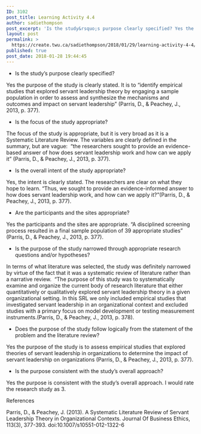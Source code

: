 ```yaml
---
ID: 3102
post_title: Learning Activity 4.4
author: sadiethompson
post_excerpt: 'Is the study&rsquo;s purpose clearly specified? Yes the purpose of the study is clearly stated. It is to &ldquo;identify empirical studies that explored servant leadership theory by engaging a sample population in order to assess and synthesize the mechanisms and outcomes and impact on servant leadership&rdquo; (Parris, D., &amp; Peachey, J., 2013, p. 377). Is &hellip; <p><a href="https://create.twu.ca/sadiethompson/2018/01/29/learning-activity-4-4/">Continue reading<span> "Learning Activity 4.4"</span></a></p>'
layout: post
permalink: >
  https://create.twu.ca/sadiethompson/2018/01/29/learning-activity-4-4/
published: true
post_date: 2018-01-28 19:44:45
---
```

<ul>
<li style="font-weight: 400"><span style="font-weight: 400">Is the study’s purpose clearly specified?</span></li>
</ul>

<span style="font-weight: 400">Yes the purpose of the study is clearly stated. It is to “identify empirical studies that explored servant leadership theory by engaging a sample population in order to assess and synthesize the mechanisms and outcomes and impact on servant leadership” (Parris, D., &amp; Peachey, J., 2013, p. 377).</span>

<ul>
<li style="font-weight: 400"><span style="font-weight: 400">Is the focus of the study appropriate?</span></li>
</ul>

<span style="font-weight: 400">The focus of the study is appropriate, but it is very broad as it is a Systematic Literature Review. The variables are clearly defined in the summary, but are vague:  “the researchers sought to provide an evidence-based answer of how does servant leadership work and how can we apply it” (Parris, D., &amp; Peachey, J., 2013, p. 377).</span>

<ul>
<li style="font-weight: 400"><span style="font-weight: 400">Is the overall intent of the study appropriate?</span></li>
</ul>

<span style="font-weight: 400">Yes, the intent is clearly stated. The researchers are clear on what they hope to learn. “Thus, we sought to provide an evidence-informed answer to how does servant leadership work, and how can we apply it?”(Parris, D., &amp; Peachey, J., 2013, p. 377).</span>

<ul>
<li style="font-weight: 400"><span style="font-weight: 400">Are the participants and the sites appropriate?</span></li>
</ul>

<span style="font-weight: 400">Yes the participants and the sites are appropriate. “A disciplined screening process resulted in a final sample population of 39 appropriate studies” (Parris, D., &amp; Peachey, J., 2013, p. 377).</span>

<ul>
<li style="font-weight: 400"><span style="font-weight: 400">Is the purpose of the study narrowed through appropriate research questions and/or hypotheses?</span></li>
</ul>

<span style="font-weight: 400">In terms of what literature was selected, the study was definitely narrowed by virtue of the fact that it was a systematic review of literature rather than a narrative review.  “The purpose of this study was to systematically examine and organize the current body of research literature that either quantitatively or qualitatively explored servant leadership theory in a given organizational setting. In this SRL we only included empirical studies that investigated servant leadership in an organizational context and excluded studies with a primary focus on model development or testing measurement instruments.(Parris, D., &amp; Peachey, J., 2013, p. 378).</span>

<ul>
<li style="font-weight: 400"><span style="font-weight: 400">Does the purpose of the study follow logically from the statement of the problem and the literature review?</span></li>
</ul>

<span style="font-weight: 400">Yes the purpose of the study is to assess empirical studies that explored theories of servant leadership in organizations to determine the impact of servant leadership on organizations (Parris, D., &amp; Peachey, J., 2013, p. 377). </span>

<ul>
<li style="font-weight: 400"><span style="font-weight: 400">Is the purpose consistent with the study’s overall approach?</span></li>
</ul>

<span style="font-weight: 400">Yes the purpose is consistent with the study’s overall approach. I would rate the research study as 3.</span>

<span style="font-weight: 400">References</span>

<span style="font-weight: 400">Parris, D., &amp; Peachey, J. (2013). A Systematic Literature Review of Servant Leadership Theory in Organizational Contexts. Journal Of Business Ethics, 113(3), 377-393. doi:10.1007/s10551-012-1322-6</span>